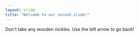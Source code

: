 ```yaml
---
layout: slide
title: "Welcome to our second slide!"
---
```

Don't take any wooden nickles.
Use the left arrow to go back!
